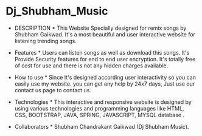 # Dj_Shubham_Music

* DESCRIPTION *
This Website Specially designed for remix songs by Shubham Gaikwad. It's a most beautiful and user interactive website for listening trending songs.

* Features *
Users can listen songs as well as download this songs. It's Provide Security features for end to end user encryption. It's totally free of cost for use and there is not any hidden charges available.

* How to use *
Since It's designed according user interactivity so you can easily use my website. you can get any help by 24x7 days, Just use our contact us page to contact us.

* Technologies *
This interactive and responsive website is designed by using various technologies and programming languages like HTML, CSS, BOOTSTRAP, JAVA, SPRING, JAVASCRIPT, MYSQL database .

* Collaborators *
Shubham Chandrakant Gaikwad (Dj Shubham Music).
